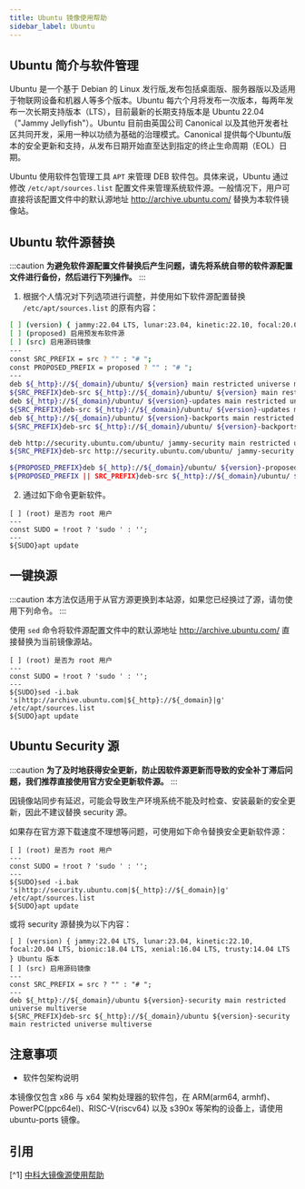 ```yaml
---
title: Ubuntu 镜像使用帮助
sidebar_label: Ubuntu
---
```


## Ubuntu 简介与软件管理

Ubuntu 是一个基于 Debian 的 Linux 发行版,发布包括桌面版、服务器版以及适用于物联网设备和机器人等多个版本。Ubuntu 每六个月将发布一次版本，每两年发布一次长期支持版本（LTS），目前最新的长期支持版本是 Ubuntu 22.04（"Jammy Jellyfish"）。Ubuntu 目前由英国公司 Canonical 以及其他开发者社区共同开发，采用一种以功绩为基础的治理模式。Canonical 提供每个Ubuntu版本的安全更新和支持，从发布日期开始直至达到指定的终止生命周期（EOL）日期。

Ubuntu 使用软件包管理工具 `APT` 来管理 DEB 软件包。具体来说，Ubuntu 通过修改 `/etc/apt/sources.list` 配置文件来管理系统软件源。一般情况下，用户可直接将该配置文件中的默认源地址 <http://archive.ubuntu.com/> 替换为本软件镜像站。

## Ubuntu 软件源替换

:::caution
**为避免软件源配置文件替换后产生问题，请先将系统自带的软件源配置文件进行备份，然后进行下列操作。**
:::

1. 根据个人情况对下列选项进行调整，并使用如下软件源配置替换 `/etc/apt/sources.list` 的原有内容：

```bash varcode
[ ] (version) { jammy:22.04 LTS, lunar:23.04, kinetic:22.10, focal:20.04 LTS, bionic:18.04 LTS, xenial:16.04 LTS, trusty:14.04 LTS } Ubuntu 版本
[ ] (proposed) 启用预发布软件源
[ ] (src) 启用源码镜像
---
const SRC_PREFIX = src ? "" : "# ";
const PROPOSED_PREFIX = proposed ? "" : "# ";
---
deb ${_http}://${_domain}/ubuntu/ ${version} main restricted universe multiverse
${SRC_PREFIX}deb-src ${_http}://${_domain}/ubuntu/ ${version} main restricted universe multiverse
deb ${_http}://${_domain}/ubuntu/ ${version}-updates main restricted universe multiverse
${SRC_PREFIX}deb-src ${_http}://${_domain}/ubuntu/ ${version}-updates main restricted universe multiverse
deb ${_http}://${_domain}/ubuntu/ ${version}-backports main restricted universe multiverse
${SRC_PREFIX}deb-src ${_http}://${_domain}/ubuntu/ ${version}-backports main restricted universe multiverse

deb http://security.ubuntu.com/ubuntu/ jammy-security main restricted universe multiverse
${SRC_PREFIX}deb-src http://security.ubuntu.com/ubuntu/ jammy-security main restricted universe multiverse

${PROPOSED_PREFIX}deb ${_http}://${_domain}/ubuntu/ ${version}-proposed main restricted universe multiverse
${PROPOSED_PREFIX || SRC_PREFIX}deb-src ${_http}://${_domain}/ubuntu/ ${version}-proposed main restricted universe multiverse
```

2. 通过如下命令更新软件。

```shell varcode
[ ] (root) 是否为 root 用户
---
const SUDO = !root ? 'sudo ' : '';
---
${SUDO}apt update
```

## 一键换源

:::caution
本方法仅适用于从官方源更换到本站源，如果您已经换过了源，请勿使用下列命令。
:::

使用 `sed` 命令将软件源配置文件中的默认源地址 <http://archive.ubuntu.com/> 直接替换为当前镜像源站。

```shell varcode
[ ] (root) 是否为 root 用户
---
const SUDO = !root ? 'sudo ' : '';
---
${SUDO}sed -i.bak 's|http://archive.ubuntu.com|${_http}://${_domain}|g' /etc/apt/sources.list
${SUDO}apt update
```

## Ubuntu Security 源

:::caution
**为了及时地获得安全更新，防止因软件源更新而导致的安全补丁滞后问题，我们推荐直接使用官方安全更新软件源。**
:::

因镜像站同步有延迟，可能会导致生产环境系统不能及时检查、安装最新的安全更新，因此不建议替换 security 源。

如果存在官方源下载速度不理想等问题，可使用如下命令替换安全更新软件源：

```shell varcode
[ ] (root) 是否为 root 用户
---
const SUDO = !root ? 'sudo ' : '';
---
${SUDO}sed -i.bak 's|http://security.ubuntu.com|${_http}://${_domain}|g' /etc/apt/sources.list
${SUDO}apt update
```

或将 security 源替换为以下内容：

```shell varcode
[ ] (version) { jammy:22.04 LTS, lunar:23.04, kinetic:22.10, focal:20.04 LTS, bionic:18.04 LTS, xenial:16.04 LTS, trusty:14.04 LTS } Ubuntu 版本
[ ] (src) 启用源码镜像
---
const SRC_PREFIX = src ? "" : "# ";
---
deb ${_http}://${_domain}/ubuntu ${version}-security main restricted universe multiverse
${SRC_PREFIX}deb-src ${_http}://${_domain}/ubuntu ${version}-security main restricted universe multiverse
```

## 注意事项

- 软件包架构说明

本镜像仅包含 x86 与 x64 架构处理器的软件包，在 ARM(arm64, armhf)、PowerPC(ppc64el)、RISC-V(riscv64) 以及 s390x 等架构的设备上，请使用 ubuntu-ports 镜像。

## 引用

[^1] [中科大镜像源使用帮助](https://mirrors.ustc.edu.cn/help/ubuntu.html)  
